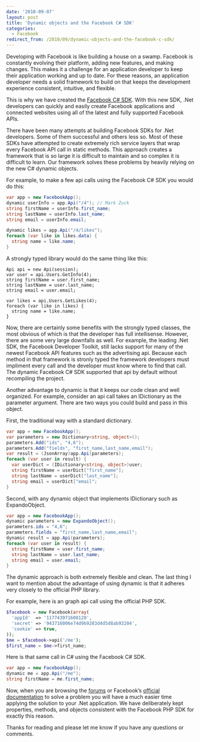 ```yaml
---
date: '2010-09-07'
layout: post
title: 'Dynamic objects and the Facebook C# SDK'
categories:
  - Facebook
redirect_from: /2010/09/dynamic-objects-and-the-facebook-c-sdk/
---
```


Developing with Facebook is like building a house on a swamp. Facebook is constantly evolving their platform, adding new features, and making changes. This makes it a challenge for an application developer to keep their application working and up to date. For these reasons, an application developer needs a solid framework to build on that keeps the development experience consistent, intuitive, and flexible.

This is why we have created the [Facebook C# SDK](http://csharpsdk.org/). With this new SDK, .Net developers can quickly and easily create Facebook applications and connected websites using all of the latest and fully supported Facebook APIs.

There have been many attempts at building Facebook SDKs for .Net developers. Some of them successful and others less so. Most of these SDKs have attempted to create extremely rich service layers that wrap every Facebook API call in static methods. This approach creates a framework that is so large it is difficult to maintain and so complex it is difficult to learn. Our framework solves these problems by heavily relying on the new C# dynamic objects.

For example, to make a few api calls using the Facebook C# SDK you would do this:

```cs
var app = new FacebookApp();
dynamic userInfo = app.Api("/4"); // Mark Zuck
string firstName = userInfo.first_name;
string lastName = userInfo.last_name;
string email = userInfo.email;

dynamic likes = app.Api("/4/likes");
foreach (var like in likes.data) {
  string name = like.name;
}
```

A strongly typed library would do the same thing like this:

```
Api api = new Api(session);
var user = api.Users.GetInfo(4);
string firstName = user.first_name;
string lastName = user.last_name;
string email = user.email;

var likes = api.Users.GetLikes(4);
foreach (var like in likes) {
  string name = like.name;
}
```

Now, there are certainly some benefits with the strongly typed classes, the most obvious of which is that the developer has full intellisense. However, there are some very large downfalls as well. For example, the leading .Net SDK, the Facebook Developer Toolkit, still lacks support for many of the newest Facebook API features such as the advertising api. Because each method in that framework is stronly typed the framework developers must impliment every call and the developer must know where to find that call. The dynamic Facebook C# SDK supported that api by default without recompiling the project.

Another advantage to dynamic is that it keeps our code clean and well organized. For example, consider an api call takes an IDictionary as the parameter argument. There are two ways you could build and pass in this object.

First, the traditional way with a standard dictionary.

```cs
var app = new FacebookApp();
var parameters = new Dictionary<string, object>();
parameters.Add("ids", "4,6");
parameters.Add("fields", "first_name,last_name,email");
var result = (JsonArray)app.Api(parameters);
foreach (var user in result) {
  var userDict = (IDictionary<string, object>)user;
  string firstName = userDict["first_name"];
  string lastName = userDict["last_name"];
  string email = userDict["email";
}
```

Second, with any dynamic object that implements IDictionary such as ExpandoObject.

```cs
var app = new FacebookApp();
dynamic parameters = new ExpandoObject();
parameters.ids = "4,6";
parameters.fields = "first_name,last_name,email";
dynamic result = app.Api(parameters);
foreach (var user in result) {
  string firstName = user.first_name;
  string lastName = user.last_name;
  string email = user.email;
}
```

The dynamic approach is both extremely flexible and clean. The last thing I want to mention about the advantage of using dynamic is that it adheres very closely to the official PHP library.

For example, here is an graph api call using the official PHP SDK.

```php
$facebook = new Facebook(array(
  'appId'  => '117743971608120',
  'secret' => '943716006e74d9b9283d4d5d8ab93204',
  'cookie' => true,
));
$me = $facebook->api('/me');
$first_name = $me->first_name;
```

Here is that same call in C# using the Facebook C# SDK.

```cs
var app = new FacebookApp();
dynamic me = app.Api("/me");
string firstName = me.first_name;
```

Now, when you are browsing the [forums](http://forum.developers.facebook.net/) or Facebook’s [official documentation](http://developers.facebook.com/docs/) to solve a problem you will have a much easier time applying the solution to your .Net application. We have deliberately kept properties, methods, and objects consistent with the Facebook PHP SDK for exactly this reason.

Thanks for reading and please let me know if you have any questions or comments.

